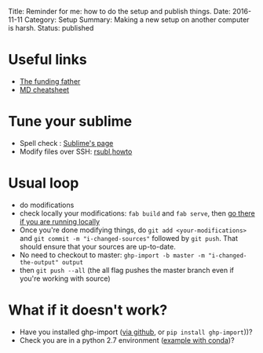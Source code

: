 Title:  Reminder for me: how to do the setup and publish things.
Date: 2016-11-11
Category: Setup
Summary: Making a new setup on another computer is harsh.
Status: published

Useful links
============

- [The funding father](http://beneathdata.com/how-to/how-i-built-this-website/)
- [MD cheatsheet](https://github.com/adam-p/markdown-here/wiki/Markdown-Cheatsheet)

Tune your sublime
================

- Spell check : [Sublime's page](https://www.sublimetext.com/docs/2/spell_checking.html)
- Modify files over SSH: [rsubl](https://github.com/henrikpersson/rsub),[howto](https://wrgms.com/editing-files-remotely-via-ssh-on-sublimetext-3/)
 

Usual loop
==========

* do modifications
* check locally your modifications: `fab build` and `fab serve`, then [go there if you are running locally](http://localhost:8000)
* Once you're done modifying things, do `git add <your-modifications>` and `git commit -m "i-changed-sources"` followed by `git push`. That should ensure that your sources are up-to-date.
* No need to checkout to master: `ghp-import -b master -m "i-changed-the-output" output`
* then `git push --all` (the all flag pushes the master branch even if you're working with source)


What if it doesn't work?
========================

* Have you installed ghp-import ([via github](https://github.com/davisp/ghp-import), or `pip install ghp-import`))? 
* Check you are in a python 2.7 environment ([example with conda](http://conda.pydata.org/docs/py2or3.html#use-a-different-version-of-python))?